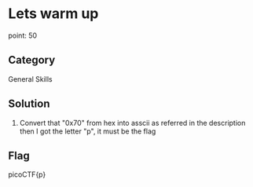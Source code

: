 # Lets warm up
point: 50

## Category
General Skills

## Solution
1. Convert that "0x70" from hex into asscii as referred in the description then I got the letter "p", it must 
be the flag 

## Flag 
picoCTF{p}
